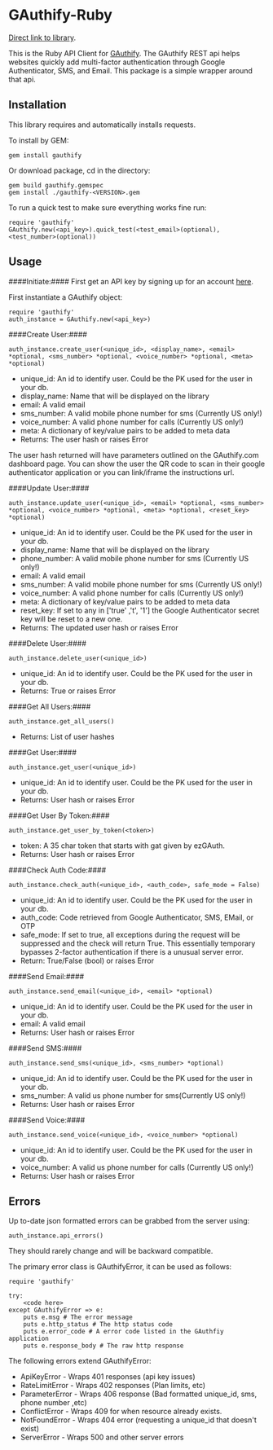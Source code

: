 GAuthify-Ruby
===============
[Direct link to library](https://github.com/GAuthify/GAuthify-Ruby).

This is the Ruby API Client for [GAuthify](https://www.gauthify.com). The GAuthify REST api helps websites quickly add multi-factor authentication through Google Authenticator, SMS, and Email. This package is a simple wrapper around that api.


Installation
--------------
This library requires and automatically installs requests.

To install by GEM:

    gem install gauthify

Or download package, cd in the directory:

    gem build gauthify.gemspec
    gem install ./gauthify-<VERSION>.gem

To run a quick test to make sure everything works fine run:

    require 'gauthify'
    GAuthify.new(<api_key>).quick_test(<test_email>(optional), <test_number>(optional))

Usage
--------------
####Initiate:####
First get an API key by signing up for an account [here](http://www.gauthify.com).

First instantiate a GAuthify object:

    require 'gauthify'
    auth_instance = GAuthify.new(<api_key>)


####Create User:####

    auth_instance.create_user(<unique_id>, <display_name>, <email> *optional, <sms_number> *optional, <voice_number> *optional, <meta> *optional)

* unique_id: An id to identify user. Could be the PK used for the user in your db.
* display_name: Name that will be displayed on the library
* email: A valid email
* sms_number: A valid mobile phone number for sms (Currently US only!)
* voice_number: A valid phone number for calls (Currently US only!)
* meta: A dictionary of key/value pairs to be added to meta data
* Returns: The user hash or raises Error

The user hash returned will have parameters outlined on the GAuthify.com dashboard page. You can show the user the QR code to scan in their google authenticator application or you can link/iframe the instructions url.

####Update User:####

    auth_instance.update_user(<unique_id>, <email> *optional, <sms_number> *optional, <voice_number> *optional, <meta> *optional, <reset_key> *optional)

* unique_id: An id to identify user. Could be the PK used for the user in your db.
* display_name: Name that will be displayed on the library
* phone_number: A valid mobile phone number for sms (Currently US only!)
* email: A valid email
* sms_number: A valid mobile phone number for sms (Currently US only!)
* voice_number: A valid phone number for calls (Currently US only!)
* meta: A dictionary of key/value pairs to be added to meta data
* reset_key: If set to any in ['true' ,'t', '1'] the Google Authenticator secret key will be reset to a new one.
* Returns: The updated user hash or raises Error


####Delete User:####

    auth_instance.delete_user(<unique_id>)

* unique_id: An id to identify user. Could be the PK used for the user in your db.
* Returns: True or raises Error

####Get All Users:####

    auth_instance.get_all_users()
* Returns: List of user hashes

####Get User:####

    auth_instance.get_user(<unique_id>)

* unique_id: An id to identify user. Could be the PK used for the user in your db.
* Returns: User hash or raises Error

####Get User By Token:####

    auth_instance.get_user_by_token(<token>)

* token: A 35 char token that starts with gat given by ezGAuth.
* Returns: User hash or raises Error

####Check Auth Code:####

    auth_instance.check_auth(<unique_id>, <auth_code>, safe_mode = False)

* unique_id: An id to identify user. Could be the PK used for the user in your db.
* auth_code: Code retrieved from Google Authenticator, SMS, EMail, or OTP
* safe_mode: If set to true, all exceptions during the request will be suppressed and the check will return True. This essentially temporary bypasses 2-factor authentication if there is a unusual server error.
* Return: True/False (bool) or raises Error


####Send Email:####

    auth_instance.send_email(<unique_id>, <email> *optional)

* unique_id: An id to identify user. Could be the PK used for the user in your db.
* email: A valid email
* Returns: User hash or raises Error

####Send SMS:####

    auth_instance.send_sms(<unique_id>, <sms_number> *optional)

* unique_id: An id to identify user. Could be the PK used for the user in your db.
* sms_number: A valid us phone number for sms(Currently US only!)
* Returns: User hash or raises Error

####Send Voice:####

    auth_instance.send_voice(<unique_id>, <voice_number> *optional)

* unique_id: An id to identify user. Could be the PK used for the user in your db.
* voice_number: A valid us phone number for calls (Currently US only!)
* Returns: User hash or raises Error


Errors
--------------
Up to-date json formatted errors can be grabbed from the server using:

    auth_instance.api_errors()

They should rarely change and will be backward compatible.

The primary error class is GAuthifyError, it can be used as follows:

    require 'gauthify'

    try:
        <code here>
    except GAuthifyError => e:
        puts e.msg # The error message
        puts e.http_status # The http status code
        puts e.error_code # A error code listed in the GAuthfiy application
        puts e.response_body # The raw http response

The following errors extend GAuthifyError:

* ApiKeyError - Wraps 401 responses (api key issues)
* RateLimitError - Wraps 402 responses (Plan limits, etc)
* ParameterError - Wraps 406 response (Bad formatted unique_id, sms, phone number ,etc)
* ConflictError - Wraps 409 for when resource already exists.
* NotFoundError - Wraps 404 error (requesting a unique_id that doesn't exist)
* ServerError - Wraps 500 and other server errors
